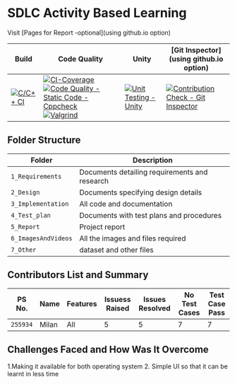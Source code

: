 # SDLC Activity Based Learning

Visit [Pages for Report -optional](using github.io option)

Build | Code Quality | Unity | [Git Inspector](using github.io option)
------|----------|-------|--------------
[![C/C++ CI](https://github.com/255934/COVID_PATIENT_MANAGEMENT_SYSTEM/actions/workflows/c-build.yml/badge.svg)](https://github.com/255934/COVID_PATIENT_MANAGEMENT_SYSTEM/actions/workflows/c-build.yml) | [![CI-Coverage](https://github.com/255934/COVID_PATIENT_MANAGEMENT_SYSTEM/actions/workflows/gcov.yml/badge.svg)](https://github.com/255934/COVID_PATIENT_MANAGEMENT_SYSTEM/actions/workflows/gcov.yml) [![Code Quality - Static Code - Cppcheck](https://github.com/255934/COVID_PATIENT_MANAGEMENT_SYSTEM/actions/workflows/cppcheck.yml/badge.svg)](https://github.com/255934/COVID_PATIENT_MANAGEMENT_SYSTEM/actions/workflows/cppcheck.yml) [![Valgrind](https://github.com/255934/COVID_PATIENT_MANAGEMENT_SYSTEM/actions/workflows/valgrind.yml/badge.svg)](https://github.com/255934/COVID_PATIENT_MANAGEMENT_SYSTEM/actions/workflows/valgrind.yml)|[![Unit Testing - Unity](https://github.com/255934/COVID_PATIENT_MANAGEMENT_SYSTEM/actions/workflows/unity.yml/badge.svg)](https://github.com/255934/COVID_PATIENT_MANAGEMENT_SYSTEM/actions/workflows/unity.yml)| [![Contribution Check - Git Inspector](https://github.com/255934/COVID_PATIENT_MANAGEMENT_SYSTEM/actions/workflows/gitinspector.yml/badge.svg)](https://github.com/255934/COVID_PATIENT_MANAGEMENT_SYSTEM/actions/workflows/gitinspector.yml)


## Folder Structure
Folder             | Description
-------------------| -----------------------------------------
`1_Requirements`   | Documents detailing requirements and research
`2_Design`         | Documents specifying design details
`3_Implementation` | All code and documentation
`4_Test_plan`      | Documents with test plans and procedures
`5_Report`         | Project report
`6_ImagesAndVideos`| All the images and files required
`7_Other`          | dataset and other files 

## Contributors List and Summary

PS No. |  Name   |    Features    | Issuess Raised |Issues Resolved|No Test Cases|Test Case Pass
-------|---------|----------------|----------------|---------------|-------------|--------------
`255934` | Milan  | All    | 5   | 5   |7   |7   
  

## Challenges Faced and How Was It Overcome

1.Making it available for both operating system
2. Simple UI so that it can be learnt in less time




